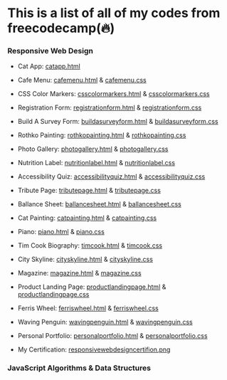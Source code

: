 <h1>This is a list of all of my codes from freecodecamp(🔥)</h1>

<h3>Responsive Web Design</h3>

- Cat App: <a href="https://github.com/bcflores11/free.code.camp/blob/main/Responsive%20Web%20Design/catapp.html">catapp.html</a>

- Cafe Menu: <a href="https://github.com/bcflores11/free.code.camp/blob/main/Responsive%20Web%20Design/cafemenu.html">cafemenu.html</a> & <a href="https://github.com/bcflores11/free.code.camp/blob/main/Responsive%20Web%20Design/cafemenu.css">cafemenu.css</a>

- CSS Color Markers: <a href="https://github.com/bcflores11/free.code.camp/blob/main/Responsive%20Web%20Design/csscolormarkers.html">csscolormarkers.html</a> & <a href="https://github.com/bcflores11/free.code.camp/blob/main/Responsive%20Web%20Design/csscolormarkers.css">csscolormarkers.css</a>

- Registration Form: <a href="https://github.com/bcflores11/free.code.camp/blob/main/Responsive%20Web%20Design/registrationform.html">registrationform.html</a> & <a href="https://github.com/bcflores11/free.code.camp/blob/main/Responsive%20Web%20Design/registrationform.css">registrationform.css</a>

- Build A Survey Form: <a href="https://github.com/bcflores11/free.code.camp/blob/main/Responsive%20Web%20Design/buildasurveyform.html">buildasurveyform.html</a> & <a href="https://github.com/bcflores11/free.code.camp/blob/main/Responsive%20Web%20Design/buildasurveyform.css">buildasurveyform.css</a>

- Rothko Painting: <a href="https://github.com/bcflores11/free.code.camp/blob/main/Responsive%20Web%20Design/rothkopainting.html">rothkopainting.html</a> & <a href="https://github.com/bcflores11/free.code.camp/blob/main/Responsive%20Web%20Design/rothkopainting.css">rothkopainting.css</a>

- Photo Gallery: <a href="https://github.com/bcflores11/free.code.camp/blob/main/Responsive%20Web%20Design/photogallery.html">photogallery.html</a> & <a href="https://github.com/bcflores11/free.code.camp/blob/main/Responsive%20Web%20Design/photogallery.css">photogallery.css</a>

- Nutrition Label: <a href="https://github.com/bcflores11/free.code.camp/blob/main/Responsive%20Web%20Design/nutritionlabel.html">nutritionlabel.html</a> & <a href="https://github.com/bcflores11/free.code.camp/blob/main/Responsive%20Web%20Design/nutritionlabel.css">nutritionlabel.css</a>

- Accessibility Quiz: <a href="https://github.com/bcflores11/free.code.camp/blob/main/Responsive%20Web%20Design/accessibilityquiz.html">accessibilityquiz.html</a> & <a href="https://github.com/bcflores11/free.code.camp/blob/main/Responsive%20Web%20Design/accessibilityquiz.css">accessibilityquiz.css</a>

- Tribute Page: <a href="https://github.com/bcflores11/free.code.camp/blob/main/Responsive%20Web%20Design/tributepage.html">tributepage.html</a> & <a href="https://github.com/bcflores11/free.code.camp/blob/main/Responsive%20Web%20Design/tributepage.css">tributepage.css</a>

- Ballance Sheet: <a href="https://github.com/bcflores11/free.code.camp/blob/main/Responsive%20Web%20Design/ballancesheet.html">ballancesheet.html</a> & <a href="https://github.com/bcflores11/free.code.camp/blob/main/Responsive%20Web%20Design/ballancesheet.css">ballancesheet.css</a>

- Cat Painting: <a href="https://github.com/bcflores11/free.code.camp/blob/main/Responsive%20Web%20Design/catpainting.html">catpainting.html</a> & <a href="https://github.com/bcflores11/free.code.camp/blob/main/Responsive%20Web%20Design/catpainting.css">catpainting.css</a>

- Piano: <a href="https://github.com/bcflores11/free.code.camp/blob/main/Responsive%20Web%20Design/piano.html">piano.html</a> & <a href="https://github.com/bcflores11/free.code.camp/blob/main/Responsive%20Web%20Design/piano.css">piano.css</a>

- Tim Cook Biography: <a href="https://github.com/bcflores11/free.code.camp/blob/main/Responsive%20Web%20Design/timcook.html">timcook.html</a> & <a href="https://github.com/bcflores11/free.code.camp/blob/main/Responsive%20Web%20Design/timcook.css">timcook.css</a>

- City Skyline: <a href="https://github.com/bcflores11/free.code.camp/blob/main/Responsive%20Web%20Design/cityskyline.html">cityskyline.html</a> & <a href="https://github.com/bcflores11/free.code.camp/blob/main/Responsive%20Web%20Design/cityskyline.css">cityskyline.css</a>

- Magazine: <a href="https://github.com/bcflores11/free.code.camp/blob/main/Responsive%20Web%20Design/magazine.html">magazine.html</a> & <a href="https://github.com/bcflores11/free.code.camp/blob/main/Responsive%20Web%20Design/magazine.css">magazine.css</a>

- Product Landing Page: <a href="https://github.com/bcflores11/free.code.camp/blob/main/Responsive%20Web%20Design/productlandingpage.html">productlandingpage.html</a> & <a href="https://github.com/bcflores11/free.code.camp/blob/main/Responsive%20Web%20Design/productlandingpage.css">productlandingpage.css</a>

- Ferris Wheel: <a href="https://github.com/bcflores11/free.code.camp/blob/main/Responsive%20Web%20Design/ferriswheel.html">ferriswheel.html</a> & <a href="https://github.com/bcflores11/free.code.camp/blob/main/Responsive%20Web%20Design/ferriswheel.css">ferriswheel.css</a>

- Waving Penguin: <a href="https://github.com/bcflores11/free.code.camp/blob/main/Responsive%20Web%20Design/wavingpenguin.html">wavingpenguin.html</a> & <a href="https://github.com/bcflores11/free.code.camp/blob/main/Responsive%20Web%20Design/wavingpenguin.css">wavingpenguin.css</a>

- Personal Portfolio: <a href="https://github.com/bcflores11/free.code.camp/blob/main/Responsive%20Web%20Design/personalportfolio.html">personalportfolio.html</a> & <a href="https://github.com/bcflores11/free.code.camp/blob/main/Responsive%20Web%20Design/personalportfolio.css">personalportfolio.css</a>

- My Certification: <a href="https://github.com/bcflores11/free.code.camp/blob/main/Responsive%20Web%20Design/responsivewebdesigncertifion.png">responsivewebdesigncertifion.png</a>

<h3>JavaScript Algorithms & Data Structures</h3>

